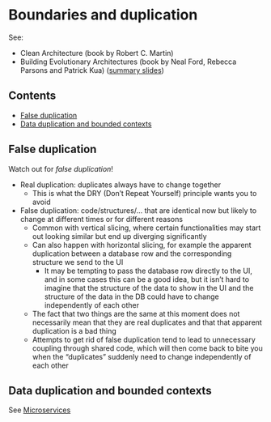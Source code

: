 # Boundaries and duplication

See:

-   Clean Architecture (book by Robert C. Martin)
-   Building Evolutionary Architectures (book by Neal Ford, Rebecca Parsons and Patrick Kua) ([summary slides](https://www.slideshare.net/thekua/building-evolutionary-architectures))

## Contents

-   [False duplication](#false-duplication)
-   [Data duplication and bounded contexts](#data-duplication-and-bounded-contexts)

## False duplication

Watch out for _false duplication_!

-   Real duplication: duplicates always have to change together
    -   This is what the DRY (Don’t Repeat Yourself) principle wants you to avoid
-   False duplication: code/structures/... that are identical now but likely to change at different times or for different reasons
    -   Common with vertical slicing, where certain functionalities may start out looking similar but end up diverging significantly
    -   Can also happen with horizontal slicing, for example the apparent duplication between a database row and the corresponding structure we send to the UI
        -   It may be tempting to pass the database row directly to the UI, and in some cases this can be a good idea, but it isn’t hard to imagine that the structure of the data to show in the UI and the structure of the data in the DB could have to change independently of each other
    -   The fact that two things are the same at this moment does not necessarily mean that they are real duplicates and that that apparent duplication is a bad thing
    -   Attempts to get rid of false duplication tend to lead to unnecessary coupling through shared code, which will then come back to bite you when the “duplicates” suddenly need to change independently of each other

## Data duplication and bounded contexts

See [Microservices](../reference-architectures/Microservices.md)
